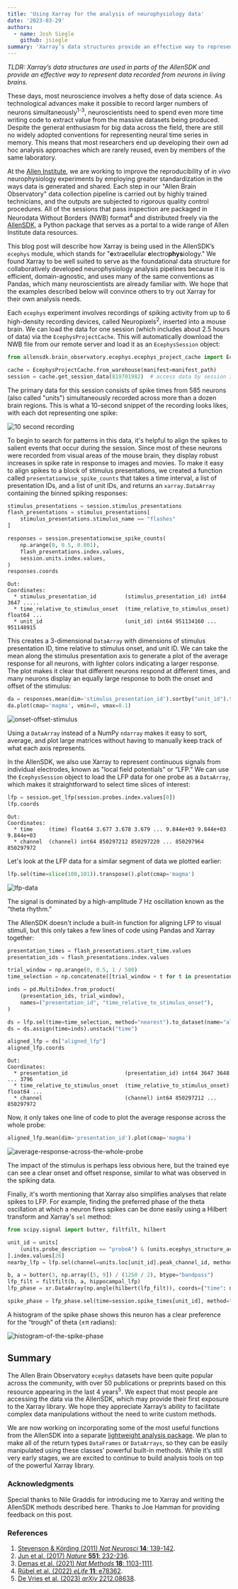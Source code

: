 ```yaml
---
title: 'Using Xarray for the analysis of neurophysiology data'
date: '2023-03-29'
authors:
  - name: Josh Siegle
    github: jsiegle
summary: 'Xarray’s data structures provide an effective way to represent data recorded from neurons in living brains'
---
```


_TLDR: Xarray’s data structures are used in parts of the AllenSDK and provide an effective way to represent data recorded from neurons in living brains._

These days, most neuroscience involves a hefty dose of data science. As technological advances make it possible to record larger numbers of neurons simultaneously<sup>1-3</sup>, neuroscientists need to spend even more time writing code to extract value from the massive datasets being produced. Despite the general enthusiasm for big data across the field, there are still no widely adopted conventions for representing neural time series in memory. This means that most researchers end up developing their own ad hoc analysis approaches which are rarely reused, even by members of the same laboratory.

At the [Allen Institute](https://alleninstitute.org/division/brain-science/), we are working to improve the reproducibility of _in vivo_ neurophysiology experiments by employing greater standardization in the ways data is generated and shared. Each step in our "Allen Brain Observatory" data collection pipeline is carried out by highly trained technicians, and the outputs are subjected to rigorous quality control procedures. All of the sessions that pass inspection are packaged in Neurodata Without Borders (NWB) format<sup>4</sup> and distributed freely via the [AllenSDK](https://allensdk.readthedocs.io), a Python package that serves as a portal to a wide range of Allen Institute data resources.

This blog post will describe how Xarray is being used in the AllenSDK’s `ecephys` module, which stands for "**e**xtra**c**ellular **e**lectro**phys**iology." We found Xarray to be well suited to serve as the foundational data structure for collaboratively developed neurophysiology analysis pipelines because it is efficient, domain-agnostic, and uses many of the same conventions as Pandas, which many neuroscientists are already familiar with. We hope that the examples described below will convince others to try out Xarray for their own analysis needs.

Each `ecephys` experiment involves recordings of spiking activity from up to 6 high-density recording devices, called Neuropixels<sup>2</sup>, inserted into a mouse brain. We can load the data for one session (which includes about 2.5 hours of data) via the `EcephysProjectCache`. This will automatically download the NWB file from our remote server and load it as an `EcephysSession` object:

```python
from allensdk.brain_observatory.ecephys.ecephys_project_cache import EcephysProjectCache

cache = EcephysProjectCache.from_warehouse(manifest=manifest_path)
session = cache.get_session_data(819701982)  # access data by session ID
```

The primary data for this session consists of spike times from 585 neurons (also called "units") simultaneously recorded across more than a dozen brain regions. This is what a 10-second snippet of the recording looks likes, with each dot representing one spike:

![10 second recording](/posts/xarray-for-neurophysiology/image1.png)

To begin to search for patterns in this data, it's helpful to align the spikes to salient events that occur during the session. Since most of these neurons were recorded from visual areas of the mouse brain, they display robust increases in spike rate in response to images and movies. To make it easy to align spikes to a block of stimulus presentations, we created a function called `presentationwise_spike_counts` that takes a time interval, a list of presentation IDs, and a list of unit IDs, and returns an `xarray.DataArray` containing the binned spiking responses:

```python
stimulus_presentations = session.stimulus_presentations
flash_presentations = stimulus_presentations[
    stimulus_presentations.stimulus_name == "flashes"
]

responses = session.presentationwise_spike_counts(
    np.arange(0, 0.5, 0.001),
    flash_presentations.index.values,
    session.units.index.values,
)
responses.coords
```

```
Out:
Coordinates:
  * stimulus_presentation_id         (stimulus_presentation_id) int64 3647 .....
  * time_relative_to_stimulus_onset  (time_relative_to_stimulus_onset) float64 ...
  * unit_id                          (unit_id) int64 951134160 ... 951148915
```

This creates a 3-dimensional `DataArray` with dimensions of stimulus presentation ID, time relative to stimulus onset, and unit ID. We can take the mean along the stimulus presentation axis to generate a plot of the average response for all neurons, with lighter colors indicating a larger response. The plot makes it clear that different neurons respond at different times, and many neurons display an equally large response to both the onset and offset of the stimulus:

```python
da = responses.mean(dim='stimulus_presentation_id').sortby("unit_id").transpose()
da.plot(cmap='magma', vmin=0, vmax=0.1)
```

![onset-offset-stimulus](/posts/xarray-for-neurophysiology/image2.png)

Using a `DataArray` instead of a NumPy `ndarray` makes it easy to sort, average, and plot large matrices without having to manually keep track of what each axis represents.

In the AllenSDK, we also use Xarray to represent continuous signals from individual electrodes, known as "local field potentials" or “LFP.” We can use the `EcephysSession` object to load the LFP data for one probe as a `DataArray`, which makes it straightforward to select time slices of interest:

```python
lfp = session.get_lfp(session.probes.index.values[0])
lfp.coords
```

```
Out:
Coordinates:
  * time     (time) float64 3.677 3.678 3.679 ... 9.844e+03 9.844e+03 9.844e+03
  * channel  (channel) int64 850297212 850297220 ... 850297964 850297972
```

Let's look at the LFP data for a similar segment of data we plotted earlier:

```python
lfp.sel(time=slice(100,101)).transpose().plot(cmap='magma')
```

![lfp-data](/posts/xarray-for-neurophysiology/image3.png)

The signal is dominated by a high-amplitude 7 Hz oscillation known as the “theta rhythm.”

The AllenSDK doesn't include a built-in function for aligning LFP to visual stimuli, but this only takes a few lines of code using Pandas and Xarray together:

```python
presentation_times = flash_presentations.start_time.values
presentation_ids = flash_presentations.index.values

trial_window = np.arange(0, 0.5, 1 / 500)
time_selection = np.concatenate([trial_window + t for t in presentation_times])

inds = pd.MultiIndex.from_product(
    (presentation_ids, trial_window),
    names=("presentation_id", "time_relative_to_stimulus_onset"),
)

ds = lfp.sel(time=time_selection, method="nearest").to_dataset(name="aligned_lfp")
ds = ds.assign(time=inds).unstack("time")

aligned_lfp = ds["aligned_lfp"]
aligned_lfp.coords
```

```
Out:
Coordinates:
  * presentation_id                  (presentation_id) int64 3647 3648 ... 3796
  * time_relative_to_stimulus_onset  (time_relative_to_stimulus_onset) float64 ...
  * channel                          (channel) int64 850297212 ... 850297972
```

Now, it only takes one line of code to plot the average response across the whole probe:

```python
aligned_lfp.mean(dim='presentation_id').plot(cmap='magma')
```

![average-response-across-the-whole-probe](/posts/xarray-for-neurophysiology/image4.png)

The impact of the stimulus is perhaps less obvious here, but the trained eye can see a clear onset and offset response, similar to what was observed in the spiking data.

Finally, it's worth mentioning that Xarray also simplifies analyses that relate spikes to LFP. For example, finding the preferred phase of the theta oscillation at which a neuron fires spikes can be done easily using a Hilbert transform and Xarray's `sel` method:

```python
from scipy.signal import butter, filtfilt, hilbert

unit_id = units[
    (units.probe_description == "probeA") & (units.ecephys_structure_acronym == "CA1")
].index.values[26]
nearby_lfp = lfp.sel(channel=units.loc[unit_id].peak_channel_id, method="nearest")

b, a = butter(3, np.array([5, 9]) / (1250 / 2), btype="bandpass")
lfp_filt = filtfilt(b, a, hippocampal_lfp)
lfp_phase = xr.DataArray(np.angle(hilbert(lfp_filt)), coords={"time": nearby_lfp.time})

spike_phase = lfp_phase.sel(time=session.spike_times[unit_id], method="nearest")
```

A histogram of the spike phase shows this neuron has a clear preference for the “trough” of theta (±π radians):

![histogram-of-the-spike-phase](/posts/xarray-for-neurophysiology/image5.png)

## Summary

The Allen Brain Observatory `ecephys` datasets have been quite popular across the community, with over 50 publications or preprints based on this resource appearing in the last 4 years<sup>5</sup>. We expect that most people are accessing the data via the AllenSDK, which may provide their first exposure to the Xarray library. We hope they appreciate Xarray’s ability to facilitate complex data manipulations without the need to write custom methods.

We are now working on incorporating some of the most useful functions from the AllenSDK into a separate [lightweight analysis package](https://github.com/allenneuraldynamics/aind-ephys-utils). We plan to make all of the return types `DataFrames` or `DataArrays`, so they can be easily manipulated using these classes’ powerful built-in methods. While it’s still very early stages, we are excited to continue to build analysis tools on top of the powerful Xarray library.

### Acknowledgments

Special thanks to Nile Graddis for introducing me to Xarray and writing the AllenSDK methods described here. Thanks to Joe Hamman for providing feedback on this post.

### References

1. [Stevenson & Körding (2011) _Nat Neurosci_ **14**: 139-142](https://www.nature.com/articles/nn.2731).
2. [Jun et al. (2017) _Nature_ **551**: 232-236](https://www.nature.com/articles/nature24636).
3. [Demas et al. (2021) _Nat Methods_ **18**: 1103-1111](https://www.nature.com/articles/s41592-021-01239-8).
4. [Rübel et al. (2022) _eLife_ **11**: e78362](https://elifesciences.org/articles/78362).
5. [De Vries et al. (2023) _arXiv_ 2212.08638](https://arxiv.org/abs/2212.08638).
